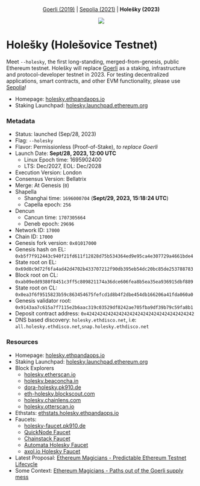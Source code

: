 <p align="center"><a href="https://github.com/eth-clients/goerli">Goerli (2019)</a> | <a href="https://github.com/eth-clients/sepolia">Sepolia (2021)</a> | <strong>Holešky (2023)</strong></p>
<p align="center"><img src="./assets/holesovice.png" /></p>

# Holešky (Holešovice Testnet)

Meet `--holesky`, the first long-standing, merged-from-genesis, public Ethereum testnet. Holešky will replace <a href="https://github.com/eth-clients/goerli">Goerli</a> as a staking, infrastructure and protocol-developer testnet in 2023. For testing decentralized applications, smart contracts, and other EVM functionality, please use <a href="https://github.com/eth-clients/sepolia">Sepolia</a>!

* Homepage: [holesky.ethpandaops.io](https://holesky.ethpandaops.io)
* Staking Launchpad: [holesky.launchpad.ethereum.org](https://holesky.launchpad.ethereum.org)

### Metadata

* Status: launched (Sep/28, 2023)
* Flag: `--holesky`
* Flavor: Permissionless (Proof-of-Stake), _to replace Goerli_
* Launch Date: **Sept/28, 2023, 12:00 UTC**
  * Linux Epoch time: 1695902400
  * LTS: Dec/2027, EOL: Dec/2028
* Execution Version: London
* Consensus Version: Bellatrix
* Merge: At Genesis (`0`)
* Shapella
  * Shanghai time: `1696000704` (**Sept/29, 2023, 15:18:24 UTC**)
  * Capella epoch: `256`
* Dencun
  * Cancun time: `1707305664`
  * Deneb epoch: `29696`
* Network ID: `17000`
* Chain ID: `17000`
* Genesis fork version: `0x01017000`
* Genesis hash on EL: `0xb5f7f912443c940f21fd611f12828d75b534364ed9e95ca4e307729a4661bde4`
* State root on EL: `0x69d8c9d72f6fa4ad42d4702b433707212f90db395eb54dc20bc85de253788783`
* Block root on CL: `0xab09edd9380f8451c3ff5c809821174a36dce606fea8b5ea35ea936915dbf889`
* State root on CL: `0x0ea3f6f9515823b59c863454675fefcd1d8b4f2dbe454db166206a41fda060a0`
* Genesis validator root: `0x9143aa7c615a7f7115e2b6aac319c03529df8242ae705fba9df39b79c59fa8b1`
* Deposit contract address: `0x4242424242424242424242424242424242424242`
* DNS based discovery: `holesky.ethdisco.net`, i.e: `all.holesky.ethdisco.net`,`snap.holesky.ethdisco.net`

### Resources

* Homepage: [holesky.ethpandaops.io](https://holesky.ethpandaops.io)
* Staking Launchpad: [holesky.launchpad.ethereum.org](https://holesky.launchpad.ethereum.org)
* Block Explorers
  * [holesky.etherscan.io](https://holesky.etherscan.io/)
  * [holesky.beaconcha.in](https://holesky.beaconcha.in/)
  * [dora-holesky.pk910.de](https://dora-holesky.pk910.de/)
  * [eth-holesky.blockscout.com](https://eth-holesky.blockscout.com/)
  * [holesky.chainlens.com](https://holesky.chainlens.com/)
  * [holesky.otterscan.io](https://holesky.otterscan.io/)
* Ethstats: [ethstats.holesky.ethpandaops.io](https://ethstats.holesky.ethpandaops.io)
* Faucets:
  * [holesky-faucet.pk910.de](https://holesky-faucet.pk910.de/)
  * [QuickNode Faucet](https://faucet.quicknode.com/ethereum/holesky)
  * [Chainstack Faucet](https://faucet.chainstack.com/holesky-faucet)
  * [Automata Holesky Faucet](https://holeskyfaucet.io)
  * [axol.io Holesky Faucet](https://faucet.axol.io/)
* Latest Proposal: [Ethereum Magicians - Predictable Ethereum Testnet Lifecycle](https://ethereum-magicians.org/t/proposal-predictable-ethereum-testnet-lifecycle/11575)
* Some Context: [Ethereum Magicians - Paths out of the Goerli supply mess](https://ethereum-magicians.org/t/testnet-workgroup-paths-out-of-the-goerli-supply-mess/11453)
